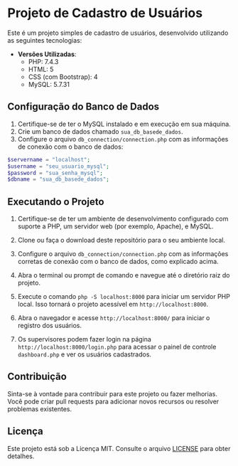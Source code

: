 # Projeto de Cadastro de Usuários

Este é um projeto simples de cadastro de usuários, desenvolvido utilizando as seguintes tecnologias:

- **Versões Utilizadas**:
  - PHP: 7.4.3
  - HTML: 5
  - CSS (com Bootstrap): 4
  - MySQL: 5.7.31

## Configuração do Banco de Dados

1. Certifique-se de ter o MySQL instalado e em execução em sua máquina.
2. Crie um banco de dados chamado `sua_db_basede_dados`.
3. Configure o arquivo `db_connection/connection.php` com as informações de conexão com o banco de dados:

```php
$servername = "localhost";
$username = "seu_usuario_mysql";
$password = "sua_senha_mysql";
$dbname = "sua_db_basede_dados";
```

## Executando o Projeto

1. Certifique-se de ter um ambiente de desenvolvimento configurado com suporte a PHP, um servidor web (por exemplo, Apache), e MySQL.

2. Clone ou faça o download deste repositório para o seu ambiente local.

3. Configure o arquivo `db_connection/connection.php` com as informações corretas de conexão com o banco de dados, como explicado acima.

4. Abra o terminal ou prompt de comando e navegue até o diretório raiz do projeto.

5. Execute o comando `php -S localhost:8000` para iniciar um servidor PHP local. Isso tornará o projeto acessível em `http://localhost:8000`.

6. Abra o navegador e acesse `http://localhost:8000/` para iniciar o registro dos usuários.

7. Os supervisores podem fazer login na página `http://localhost:8000/login.php` para acessar o painel de controle `dashboard.php` e ver os usuários cadastrados.

## Contribuição

Sinta-se à vontade para contribuir para este projeto ou fazer melhorias. Você pode criar pull requests para adicionar novos recursos ou resolver problemas existentes.

## Licença

Este projeto está sob a Licença MIT. Consulte o arquivo [LICENSE](LICENSE) para obter detalhes.

